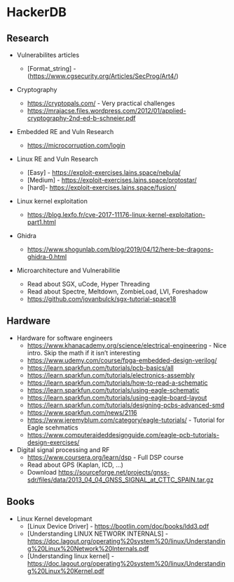 # HackerDB

## Research
- Vulnerabilites articles 
    * [Format_string] - (https://www.cgsecurity.org/Articles/SecProg/Art4/)


- Cryptography 
    * https://cryptopals.com/ - Very practical challenges
    * https://mrajacse.files.wordpress.com/2012/01/applied-cryptography-2nd-ed-b-schneier.pdf

- Embedded RE and Vuln Research 
    * https://microcorruption.com/login 

- Linux RE and Vuln Research 
    * [Easy] - https://exploit-exercises.lains.space/nebula/
    * [Medium] - https://exploit-exercises.lains.space/protostar/
    * [hard]- https://exploit-exercises.lains.space/fusion/ 

- Linux kernel exploitation
    * https://blog.lexfo.fr/cve-2017-11176-linux-kernel-exploitation-part1.html

- Ghidra 
    * https://www.shogunlab.com/blog/2019/04/12/here-be-dragons-ghidra-0.html

- Microarchitecture and Vulnerabilitie
    * Read about SGX, uCode, Hyper Threading
    * Read about Spectre, Meltdown, ZombieLoad, LVI, Foreshadow
    * https://github.com/jovanbulck/sgx-tutorial-space18

## Hardware
- Hardware for software engineers 
   * https://www.khanacademy.org/science/electrical-engineering - Nice intro. Skip the math if it isn’t interesting
   * https://www.udemy.com/course/fpga-embedded-design-verilog/ 
   * https://learn.sparkfun.com/tutorials/pcb-basics/all
   * https://learn.sparkfun.com/tutorials/electronics-assembly 
   * https://learn.sparkfun.com/tutorials/how-to-read-a-schematic
   * https://learn.sparkfun.com/tutorials/using-eagle-schematic
   * https://learn.sparkfun.com/tutorials/using-eagle-board-layout
   * https://learn.sparkfun.com/tutorials/designing-pcbs-advanced-smd
   * https://www.sparkfun.com/news/2116
   * https://www.jeremyblum.com/category/eagle-tutorials/ - Tutorial for Eagle scehmatics
   * https://www.computeraideddesignguide.com/eagle-pcb-tutorials-design-exercises/ 
- Digital signal processing and RF 
   * https://www.coursera.org/learn/dsp - Full DSP course
   * Read about GPS (Kaplan, ICD, …)
   * Download https://sourceforge.net/projects/gnss-sdr/files/data/2013_04_04_GNSS_SIGNAL_at_CTTC_SPAIN.tar.gz 

## Books

- Linux Kernel developmant 
   * [Linux Device Driver] - https://bootlin.com/doc/books/ldd3.pdf
   * [Understanding LINUX NETWORK INTERNALS] -  https://doc.lagout.org/operating%20system%20/linux/Understanding%20Linux%20Network%20Internals.pdf
   * [Understanding linux kernel] - https://doc.lagout.org/operating%20system%20/linux/Understanding%20Linux%20Kernel.pdf
